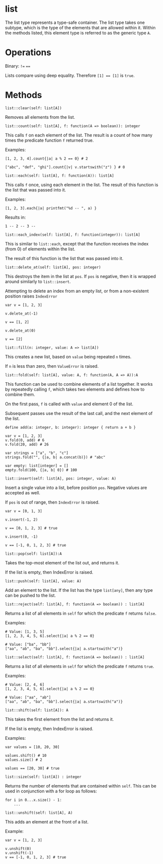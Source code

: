 list
====

The list type represents a type-safe container. The list type takes one subtype, which is the type of the elements that are allowed within it. Within the methods listed, this element type is referred to as the generic type `A`.

# Operations

Binary: `!=` `==`

Lists compare using deep equality. Therefore `[1] == [1]` is `true`.

# Methods

`list::clear(self: list[A])`

Removes all elements from the list.


`list::count(self: list[A], f: function(A => boolean)): integer`

This calls `f` on each element of the list. The result is a count of how many times the predicate function `f` returned true.

Examples:

```
[1, 2, 3, 4].count{|a| a % 2 == 0} # 2

["abc", "def", "ghi"].count{|v| v.startswith("z") } # 0
```


`list::each(self: list[A], f: function(A)): list[A]`

This calls `f` once, using each element in the list. The result of this function is the list that was passed into it.

Examples:

```
[1, 2, 3].each{|a| printfmt("%d -- ", a) }
```

Results in:

```
1 -- 2 -- 3 --
```


`list::each_index(self: list[A], f: function(integer)): list[A]`

This is similar to `list::each`, except that the function receives the index (from 0) of elements within the list.

The result of this function is the list that was passed into it.


`list::delete_at(self: list[A], pos: integer)`

This destroys the item in the list at `pos`. If `pos` is negative, then it is wrapped around similarly to `list::insert`.

Attempting to delete an index from an empty list, or from a non-existent position raises `IndexError`

```
var v = [1, 2, 3]

v.delete_at(-1)

v == [1, 2]

v.delete_at(0)

v == [2]
```


`list::fill(n: integer, value: A => list[A])`

This creates a new list, based on `value` being repeated `n` times.

If `n` is less than zero, then `ValueError` is raised.


`list::fold(self: list[A], value: A, f: function(A, A => A)):A`

This function can be used to combine elements of a list together. It works by repeatedly calling `f`, which takes two elements and defines how to combine them.

On the first pass, `f` is called with `value` and element 0 of the list.

Subsequent passes use the result of the last call, and the next element of the list.

```
define add(a: integer, b: integer): integer { return a + b }

var v = [1, 2, 3]
v.fold(0, add) # 6
v.fold(20, add) # 26

var strings = ["a", "b", "c"]
strings.fold("", {|a, b| a.concat(b)}) # "abc"

var empty: list[integer] = []
empty.fold(100, {|a, b| 0}) # 100
```


`list::insert(self: list[A], pos: integer, value: A)`

Insert a single value into a list, before position `pos`. Negative values are accepted as well.

If `pos` is out of range, then `IndexError` is raised.

```
var v = [0, 1, 3]

v.insert(-1, 2)

v == [0, 1, 2, 3] # true

v.insert(0, -1)

v == [-1, 0, 1, 2, 3] # true
```


`list::pop(self: list[A]):A`

Takes the top-most element of the list out, and returns it.

If the list is empty, then IndexError is raised.


`list::push(self: list[A], value: A)`

Add an element to the list. If the list has the type `list[any]`, then any type can be pushed to the list.


`list::reject(self: list[A], f: function(A => boolean)) : list[A]`

Returns a list of all elements in `self` for which the predicate `f` returns `false`.

Examples:

```
# Value: [1, 3, 5]
[1, 2, 3, 4, 5, 6].select{|a| a % 2 == 0}

# Value: ["ba", "bb"]
["aa", "ab", "ba", "bb"].select{|a| a.startswith("a")}
```


`list::select(self: list[A], f: function(A => boolean)) : list[A]`

Returns a list of all elements in `self` for which the predicate `f` returns `true`.

Examples:

```
# Value: [2, 4, 6]
[1, 2, 3, 4, 5, 6].select{|a| a % 2 == 0}

# Value: ["aa", "ab"]
["aa", "ab", "ba", "bb"].select{|a| a.startswith("a")}
```


`list::shift(self: list[A]): A`

This takes the first element from the list and returns it.

If the list is empty, then IndexError is raised.

Examples:

```
var values = [10, 20, 30]

values.shift() # 10
values.size() # 2

values == [20, 30] # true
```


`list::size(self: list[A]) : integer`

Returns the number of elements that are contained within `self`. This can be used in conjunction with a for loop as follows:

```
for i in 0...x.size() - 1:
    ...
```


`list::unshift(self: list[A], A)`

This adds an element at the front of a list.

Example:

```
var v = [1, 2, 3]

v.unshift(0)
v.unshift(-1)
v == [-1, 0, 1, 2, 3] # true
```
